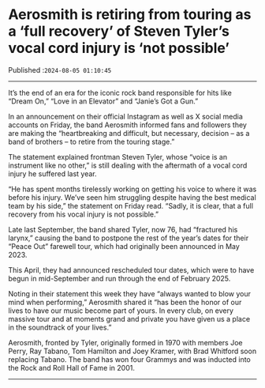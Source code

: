 # Aerosmith is retiring from touring as a ‘full recovery’ of Steven Tyler’s vocal cord injury is ‘not possible’

Published :`2024-08-05 01:10:45`

---

It’s the end of an era for the iconic rock band responsible for hits like “Dream On,” “Love in an Elevator” and “Janie’s Got a Gun.”

In an announcement on their official Instagram as well as X social media accounts on Friday, the band Aerosmith informed fans and followers they are making the “heartbreaking and difficult, but necessary, decision – as a band of brothers – to retire from the touring stage.”

The statement explained frontman Steven Tyler, whose “voice is an instrument like no other,” is still dealing with the aftermath of a vocal cord injury he suffered last year.

“He has spent months tirelessly working on getting his voice to where it was before his injury. We’ve seen him struggling despite having the best medical team by his side,” the statement on Friday read. “Sadly, it is clear, that a full recovery from his vocal injury is not possible.”

Late last September, the band shared Tyler, now 76, had “fractured his larynx,” causing the band to postpone the rest of the year’s dates for their “Peace Out” farewell tour, which had originally been announced in May 2023.

This April, they had announced rescheduled tour dates, which were to have begun in mid-September and run through the end of February 2025.

Noting in their statement this week they have “always wanted to blow your mind when performing,” Aerosmith shared it “has been the honor of our lives to have our music become part of yours. In every club, on every massive tour and at moments grand and private you have given us a place in the soundtrack of your lives.”

Aerosmith, fronted by Tyler, originally formed in 1970 with members Joe Perry, Ray Tabano, Tom Hamilton and Joey Kramer, with Brad Whitford soon replacing Tabano. The band has won four Grammys and was inducted into the Rock and Roll Hall of Fame in 2001.

---

